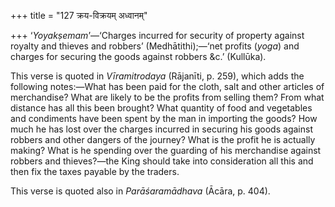 +++
title = "127 क्रय-विक्रयम् अध्वानम्"

+++
‘*Yoyakṣemam*’—‘Charges incurred for security of property against
royalty and thieves and robbers’ (Medhātithi);—‘net profits (*yoga*) and
charges for securing the goods against robbers &c.’ (Kullūka).

This verse is quoted in *Vīramitrodaya* (Rājanīti, p. 259), which adds
the following notes:—What has been paid for the cloth, salt and other
articles of merchandise? What are likely to be the profits from selling
them? From what distance has all this been brought? What quantity of
food and vegetables and condiments have been spent by the man in
importing the goods? How much he has lost over the charges incurred in
securing his goods against robbers and other dangers of the journey?
What is the profit he is actually making? What is he spending over the
guarding of his merchandise against robbers and thieves?—the King should
take into consideration all this and then fix the taxes payable by the
traders.

This verse is quoted also in *Parāśaramādhava* (Ācāra, p. 404).


